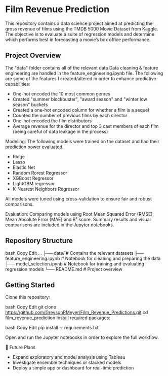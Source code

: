 # Film Revenue Prediction
This repository contains a data science project aimed at predicting the gross revenue of films using the TMDB 5000 Movie Dataset from Kaggle. The objective is to evaluate a suite of regression models and determine which performs best in forecasting a movie’s box office performance.

## Project Overview
The "data" folder contains all of the relevant data
Data cleaning & feature engineering are handled in the feature_engineering.ipynb file. The following are some of the features I created/altered in order to enhance predictive capabilities:
* One-hot encoded the 10 most common genres
* Created "summer blockbuster", "award season" and "winter low season" buckets
* Created a one-hot encoded column for whether a film is a sequel
* Counted the number of previous films by each director
* One-hot encoded the film distributors
* Average revenue for the director and top 3 cast members of each film (being careful of data leakage in the process)

Modeling: The following models were trained on the dataset and had their prediction power evaluated.
* Ridge
* Lasso
* Elastic Net
* Random Rorest Regressor
* XGBoost Regressor
* LightGBM regressor
* K-Nearest Neighbors Regressor

All models were tuned using cross-validation to ensure fair and robust comparisons.

Evaluation: Comparing models using Root Mean Squared Error (RMSE), Mean Absolute Error (MAE) and R² score.
Summary results and visual comparisons are included in the Jupyter notebooks.

## Repository Structure
bash
Copy
Edit
.
.
├── data/                      # Contains the relevant datasets
├── feature_engineering.ipynb        # Notebook for cleaning and preparing the data
├── model_selection.ipynb  # Notebook for training and evaluating regression models
└── README.md                  # Project overview


## Getting Started
Clone this repository:

bash
Copy
Edit
git clone https://github.com/GreysonPMeyer/Film_Revenue_Predictions.git
cd film_revenue_prediction
Install required packages:

bash
Copy
Edit
pip install -r requirements.txt

Open and run the Jupyter notebooks in order to explore the full workflow.

📌 Future Plans
* Expand exploratory and model analysis using Tableau
* Investigate ensemble techniques or stacked models
* Deploy a simple app or dashboard for real-time prediction
